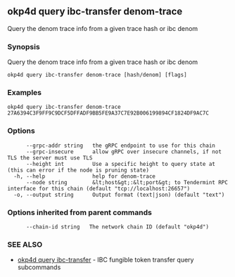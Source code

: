 ## okp4d query ibc-transfer denom-trace

Query the denom trace info from a given trace hash or ibc denom

### Synopsis

Query the denom trace info from a given trace hash or ibc denom

```
okp4d query ibc-transfer denom-trace [hash/denom] [flags]
```

### Examples

```
okp4d query ibc-transfer denom-trace 27A6394C3F9FF9C9DCF5DFFADF9BB5FE9A37C7E92B006199894CF1824DF9AC7C
```

### Options

```
      --grpc-addr string   the gRPC endpoint to use for this chain
      --grpc-insecure      allow gRPC over insecure channels, if not TLS the server must use TLS
      --height int         Use a specific height to query state at (this can error if the node is pruning state)
  -h, --help               help for denom-trace
      --node string        &lt;host&gt;:&lt;port&gt; to Tendermint RPC interface for this chain (default "tcp://localhost:26657")
  -o, --output string      Output format (text|json) (default "text")
```

### Options inherited from parent commands

```
      --chain-id string   The network chain ID (default "okp4d")
```

### SEE ALSO

* [okp4d query ibc-transfer](okp4d_query_ibc-transfer.md)	 - IBC fungible token transfer query subcommands
